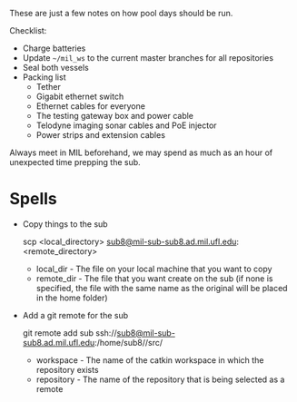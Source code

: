 These are just a few notes on how pool days should be run.

Checklist:

* Charge batteries
* Update `~/mil_ws` to the current master branches for all repositories
* Seal both vessels
* Packing list
    * Tether
    * Gigabit ethernet switch
    * Ethernet cables for everyone
    * The testing gateway box and power cable
    * Telodyne imaging sonar cables and PoE injector
    * Power strips and extension cables

Always meet in MIL beforehand, we may spend as much as an hour of unexpected time prepping the sub.


# Spells

* Copy things to the sub

    scp <local_directory> sub8@mil-sub-sub8.ad.mil.ufl.edu:<remote_directory>

    * local_dir - The file on your local machine that you want to copy
    * remote_dir - The file that you want create on the sub (if none is specified, the file with the same name as the original will be placed in the home folder)

* Add a git remote for the sub

    git remote add sub ssh://sub8@mil-sub-sub8.ad.mil.ufl.edu:/home/sub8/<workspace>/src/<repository>

    * workspace - The name of the catkin workspace in which the repository exists
    * repository - The name of the repository that is being selected as a remote